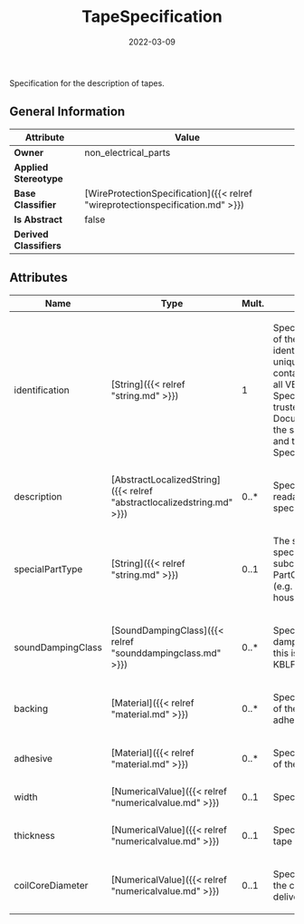 ﻿---
title: TapeSpecification
toc: false
type: specs
date: "2022-03-09"
draft: false
specification: VEC
version: 2.0.0
documentType: "Recommendation"
elementType: Class
classes:
  - TapeSpecification
menu_name: vec-2.0.0
---
<p>Specification for the description of tapes.  </p>

## General Information

| Attribute               | Value |
|-------------------------|-------|
| **Owner**               | non_electrical_parts |
| **Applied Stereotype**  |   |
| **Base Classifier**     | [WireProtectionSpecification]({{< relref "wireprotectionspecification.md" >}})<br/>  |
| **Is Abstract**         | false |
| **Derived Classifiers** |   |

## Attributes
|  Name  |  Type  |  Mult.  |  Description  |  Owning Classifier  |
|--------|--------|---------|---------------|--------------|
|identification | [String]({{< relref "string.md" >}}) | 1 | <p> Specifies a unique identification of the specification. The identification is guaranteed to be unique within the document containing the specification. For all VEC-documents a Specification-instance can be trusted to be identical if the DocumentVersion-instance is the same (see DocumentVersion) and the identification of the Specification is the same.      </p> | [Specification]({{< relref "specification.md" >}}) |
|description | [AbstractLocalizedString]({{< relref "abstractlocalizedstring.md" >}}) | 0..* | <p> Specifies additional, human readable information about the specification.      </p> | [Specification]({{< relref "specification.md" >}}) |
|specialPartType | [String]({{< relref "string.md" >}}) | 0..1 | <p>The specialPartType allows the specification of subclassifications for a PartOrUsageRelatedSpecification (e.g. different types of connector housings).  </p> | [PartOrUsageRelatedSpecification]({{< relref "partorusagerelatedspecification.md" >}}) |
|soundDampingClass | [SoundDampingClass]({{< relref "sounddampingclass.md" >}}) | 0..* | <p>Specifies the class of sound damping. According to the VDA this is a value between A &amp; E. KBLFRM-311  </p> | [WireProtectionSpecification]({{< relref "wireprotectionspecification.md" >}}) |
|backing | [Material]({{< relref "material.md" >}}) | 0..* | <p> Specifies the material of carrier of the tape, on which the adhesive material is applied.      </p> | [TapeSpecification]({{< relref "tapespecification.md" >}}) |
|adhesive | [Material]({{< relref "material.md" >}}) | 0..* | <p> Specifies the adhesive material of the tape.     </p> | [TapeSpecification]({{< relref "tapespecification.md" >}}) |
|width | [NumericalValue]({{< relref "numericalvalue.md" >}}) | 0..1 | <p> Specifies the width of the tape.     </p> | [TapeSpecification]({{< relref "tapespecification.md" >}}) |
|thickness | [NumericalValue]({{< relref "numericalvalue.md" >}}) | 0..1 | <p>Specifies the thickness of the tape (adhesive + backing).   </p> | [TapeSpecification]({{< relref "tapespecification.md" >}}) |
|coilCoreDiameter | [NumericalValue]({{< relref "numericalvalue.md" >}}) | 0..1 | <p> Specifies the inner diameter of the coil on which the tape is delivered.     </p> | [TapeSpecification]({{< relref "tapespecification.md" >}}) |

